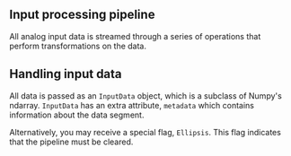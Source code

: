 Input processing pipeline
-------------------------
All analog input data is streamed through a series of operations that perform
transformations on the data.

Handling input data
-------------------
All data is passed as an `InputData` object, which is a subclass of Numpy's
ndarray. `InputData` has an extra attribute, `metadata` which contains
information about the data segment.

Alternatively, you may receive a special flag, `Ellipsis`. This flag indicates
that the pipeline must be cleared.
